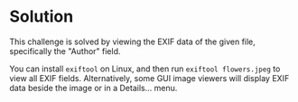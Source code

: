 # Solution

This challenge is solved by viewing the EXIF data of the given file, specifically the "Author" field. 

You can install `exiftool` on Linux, and then run `exiftool flowers.jpeg` to view all EXIF fields. Alternatively, some GUI image viewers will display EXIF data beside the image or in a Details... menu.
